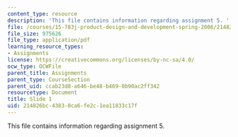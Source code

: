 ```yaml
---
content_type: resource
description: 'This file contains information regarding assignment 5. '
file: /courses/15-783j-product-design-and-development-spring-2006/214826bc43830ca6fe2c1ea11833c17f_sample_assignm_5.pdf
file_size: 975626
file_type: application/pdf
learning_resource_types:
- Assignments
license: https://creativecommons.org/licenses/by-nc-sa/4.0/
ocw_type: OCWFile
parent_title: Assignments
parent_type: CourseSection
parent_uid: ccab23d8-a646-be48-b469-0b90ac2ff342
resourcetype: Document
title: Slide 1
uid: 214826bc-4383-0ca6-fe2c-1ea11833c17f
---
```

This file contains information regarding assignment 5. 